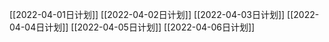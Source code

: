 [[2022-04-01日计划]]
[[2022-04-02日计划]]
[[2022-04-03日计划]]
[[2022-04-04日计划]]
[[2022-04-05日计划]]
[[2022-04-06日计划]]